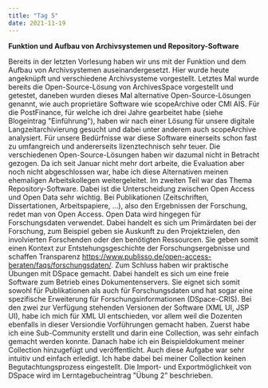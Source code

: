 ```yaml
---
title: "Tag 5"
date: 2021-11-19
---
```


**Funktion und Aufbau von Archivsystemen und Repository-Software**

Bereits in der letzten Vorlesung haben wir uns mit der Funktion und dem Aufbau von Archivsystemen auseinandergesetzt. Hier wurde heute angeknüpft und verschiedene Archivsysteme vorgestellt. Letztes Mal wurde bereits die Open-Source-Lösung von ArchivesSpace vorgestellt und getestet, daneben wurden dieses Mal alternative Open-Source-Lösungen genannt, wie auch proprietäre Software wie scopeArchive oder CMI AIS. Für die PostFinance, für welche ich drei Jahre gearbeitet habe (siehe Blogeintrag "Einführung"), haben wir nach einer Lösung für unsere digitale Langzeitarchivierung gesucht und dabei unter anderem auch scopeArchive analysiert. Für unsere Bedürfnisse war diese Software einerseits schon fast zu umfangreich und andererseits lizenztechnisch sehr teuer. Die verschiedenen Open-Source-Lösungen haben wir dazumal nicht in Betracht gezogen. Da ich seit Januar nicht mehr dort arbeite, die Evaluation aber noch nicht abgeschlossen war, habe ich diese Alternativen meinen ehemaligen Arbeitskollegen weitergeleitet.
Im zweiten Teil war das Thema Repository-Software. Dabei ist die Unterscheidung zwischen Open Access und Open Data sehr wichtig. Bei Publikationen (Zeitschriften, Dissertationen, Arbeitspapiere, …), also den Ergebnissen der Forschung, redet man von Open Access. Open Data wird hingegen für Forschungsdaten verwendet. Dabei handelt es sich um Primärdaten bei der Forschung, zum Beispiel geben sie Auskunft zu den Projektzielen, den involvierten Forschenden oder den benötigten Ressourcen. Sie geben somit einen Kontext zur Entstehungsgeschichte der Forschungsergebnisse und schaffen Transparenz https://www.publisso.de/open-access-beraten/faqs/forschungsdaten/. 
Zum Schluss haben wir praktische Übungen mit DSpace gemacht. Dabei handelt es sich um eine freie Software zum Betrieb eines Dokumentenservers. Sie eignet sich somit sowohl für Publikationen als auch für Forschungsdaten und hat sogar eine spezifische Erweiterung für Forschungsinformationen (DSpace-CRIS). Bei den zwei zur Verfügung stehenden Versionen der Software (XML UI, JSP UI), habe ich mich für XML UI entschieden, vor allem weil die Dozenten ebenfalls in dieser Versiondie Vorführungen gemacht haben. Zuerst habe ich eine Sub-Community erstellt und darin eine Collection, was sehr einfach gemacht werden konnte. Danach habe ich ein Beispieldokument meiner Collection hinzugefügt und veröffentlicht. Auch diese Aufgabe war sehr intuitiv und einfach erledigt. Ich habe dabei bei meiner Collection keinen Begutachtungsprozess eingestellt. Die Import- und Exportmöglichkeit von DSpace wird im Lerntagebucheintrag "Übung 2" beschrieben.


